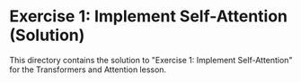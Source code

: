 # Exercise 1: Implement Self-Attention (Solution)

This directory contains the solution to "Exercise 1: Implement Self-Attention" for the Transformers and Attention lesson.